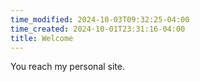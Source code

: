 ```yaml
---
time_modified: 2024-10-03T09:32:25-04:00
time_created: 2024-10-01T23:31:16-04:00
title: Welcome
---
```




You reach my personal site.